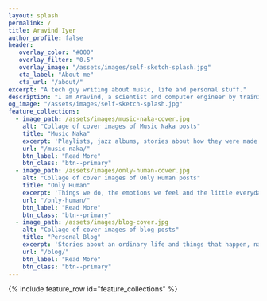 ```yaml
---
layout: splash
permalink: /
title: Aravind Iyer
author_profile: false
header:
   overlay_color: "#000"
   overlay_filter: "0.5"
   overlay_image: "/assets/images/self-sketch-splash.jpg"
   cta_label: "About me"
   cta_url: "/about/"
excerpt: "A tech guy writing about music, life and personal stuff."
description: "I am Aravind, a scientist and computer engineer by training, writing about music, life and personal stuff. My writings cover stories about jazz albums, human emotions and ordinary things that make us human, and narrations of things happening in my life."
og_image: "/assets/images/self-sketch-splash.jpg"
feature_collections:
  - image_path: /assets/images/music-naka-cover.jpg
    alt: "Collage of cover images of Music Naka posts"
    title: "Music Naka"
    excerpt: 'Playlists, jazz albums, stories about how they were made or how I discovered them.'
    url: "/music-naka/"
    btn_label: "Read More"
    btn_class: "btn--primary"
  - image_path: /assets/images/only-human-cover.jpg
    alt: "Collage of cover images of Only Human posts"
    title: "Only Human"
    excerpt: 'Things we do, the emotions we feel and the little everyday things that make us human.'
    url: "/only-human/"
    btn_label: "Read More"
    btn_class: "btn--primary"
  - image_path: /assets/images/blog-cover.jpg
    alt: "Collage of cover images of blog posts"
    title: "Personal Blog"
    excerpt: 'Stories about an ordinary life and things that happen, narrated with a touch of humour.'
    url: "/blog/"
    btn_label: "Read More"
    btn_class: "btn--primary"
---
```


{% include feature_row id="feature_collections" %}

